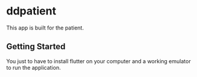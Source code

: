 # ddpatient

This app is built for the patient.

## Getting Started

You just to have to install flutter on your computer and a working emulator to run the application.
